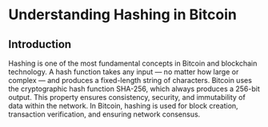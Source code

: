 # Understanding Hashing in Bitcoin

## Introduction

Hashing is one of the most fundamental concepts in Bitcoin and blockchain technology. A hash function takes any input — no matter how large or complex — and produces a fixed-length string of characters. Bitcoin uses the cryptographic hash function SHA-256, which always produces a 256-bit output. This property ensures consistency, security, and immutability of data within the network. In Bitcoin, hashing is used for block creation, transaction verification, and ensuring network consensus.
